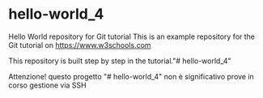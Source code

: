 # hello-world_4
Hello World repository for Git tutorial
This is an example repository for the Git tutorial on https://www.w3schools.com

This repository is built step by step in the tutorial."# hello-world_4"

Attenzione! questo progetto "# hello-world_4" non è significativo
 prove in corso gestione via SSH

